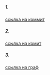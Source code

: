 ##### 1.
[ссылка на коммит](https://github.com/byshido84/8.1.-Git/commit/5eb859ff24578447a26f5693695d5d603e61abff)

##### 2.
[ссылка на комит](https://github.com/byshido84/8.1.-Git/commit/fcf2d01c36d657979a903021e944a6b4a5088593)

##### 3. 
[ссылка на граф](https://github.com/byshido84/8.1.-Git/network)

